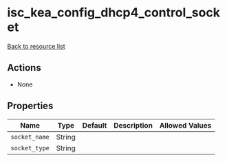 # isc_kea_config_dhcp4_control_socket

[Back to resource list](../README.md#resources)

## Actions

- None

## Properties

| Name          | Type   | Default | Description | Allowed Values |
| ------------- | ------ | ------- | ----------- | -------------- |
| `socket_name` | String |         |             |                |
| `socket_type` | String |         |             |                |
